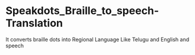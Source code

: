 # Speakdots_Braille_to_speech-Translation
It converts braille dots into Regional Language Like Telugu and English and speech
